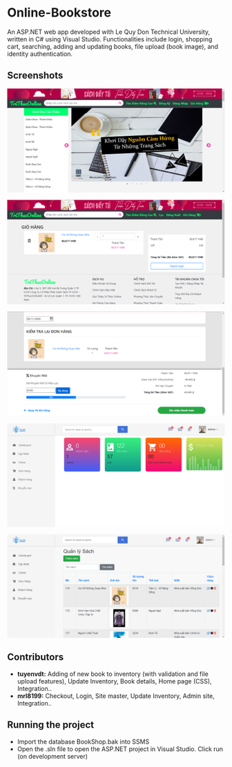 # Online-Bookstore
An ASP.NET web app developed with Le Quy Don Technical University, written in C# using Visual Studio. 
Functionalities include login, shopping cart, searching, adding and updating books, file upload (book image), and identity authentication.

## Screenshots
![](screenshots/1.PNG)

![](screenshots/2.PNG)

![](screenshots/3.PNG)

![](screenshots/4.PNG)

![](screenshots/5.PNG)

## Contributors
- **tuyenvdt:** Adding of new book to inventory (with validation and file upload features), Update Inventory, Book details, Home page (CSS), Integration..
- **mrl8199:** Checkout, Login, Site master, Update Inventory, Admin site, Integration..

## Running the project
- Import the database BookShop.bak into SSMS 
- Open the .sln file to open the ASP.NET project in Visual Studio. Click run (on development server)
